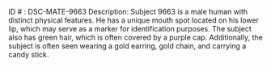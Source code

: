 ID # : DSC-MATE-9663
Description: Subject 9663 is a male human with distinct physical features. He has a unique mouth spot located on his lower lip, which may serve as a marker for identification purposes. The subject also has green hair, which is often covered by a purple cap. Additionally, the subject is often seen wearing a gold earring, gold chain, and carrying a candy stick.